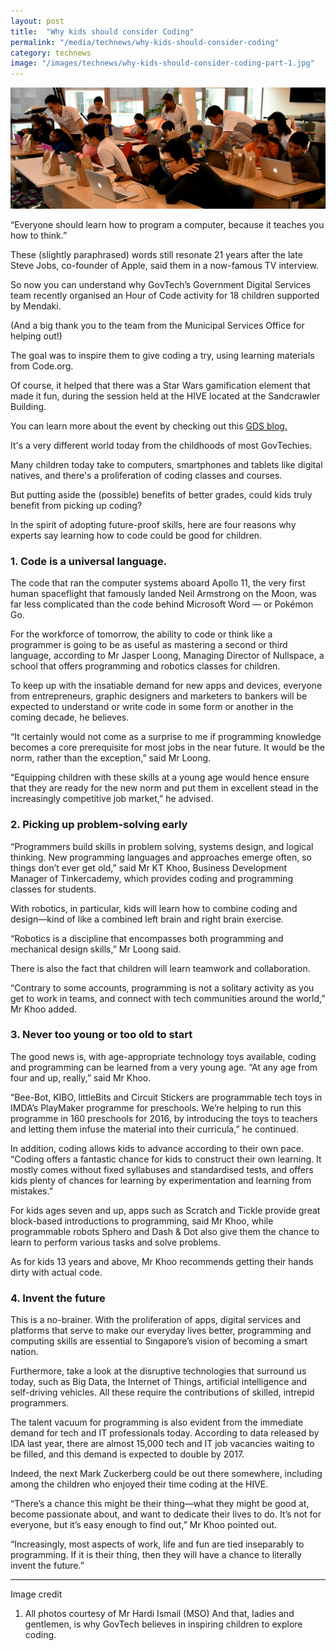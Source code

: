 ```yaml
---
layout: post
title:  "Why kids should consider Coding"
permalink: "/media/technews/why-kids-should-consider-coding"
category: technews
image: "/images/technews/why-kids-should-consider-coding-part-1.jpg"
---
```


![Why kids should consider Coding](/images/technews/why-kids-should-consider-coding-part-1.jpg)

“Everyone should learn how to program a computer, because it teaches you how to think.”

These (slightly paraphrased) words still resonate 21 years after the late Steve Jobs, co-founder of Apple, said them in a now-famous TV interview.

So now you can understand why GovTech’s Government Digital Services team recently organised an Hour of Code activity for 18 children supported by Mendaki.

(And a big thank you to the team from the Municipal Services Office for helping out!)

The goal was to inspire them to give coding a try, using learning materials from Code.org.

Of course, it helped that there was a Star Wars gamification element that made it fun, during the session held at the HIVE located at the Sandcrawler Building.

You can learn more about the event by checking out this [GDS blog.](https://blog.gds-gov.tech/we-taught-kids-how-to-code-heres-what-i-learned-2b59aecb8289)

It's a very different world today from the childhoods of most GovTechies.

Many children today take to  computers, smartphones and tablets like digital natives, and there's a proliferation of coding classes and courses.

But putting aside the (possible) benefits of better grades, could kids truly benefit from picking up coding?

In the spirit of adopting future-proof skills, here are four reasons why experts say learning how to code could be good for children.

### **1. Code is a universal language.**
The code that ran the computer systems aboard Apollo 11, the very first human spaceflight that famously landed Neil Armstrong on the Moon, was far less complicated than the code behind Microsoft Word — or Pokémon Go.

For the workforce of tomorrow, the ability to code or think like a programmer is going to be as useful as mastering a second or third language, according to Mr Jasper Loong, Managing Director of Nullspace, a school that offers programming and robotics classes for children.

To keep up with the insatiable demand for new apps and devices, everyone from entrepreneurs, graphic designers and marketers to bankers will be expected to understand or write code in some form or another in the coming decade, he believes.

“It certainly would not come as a surprise to me if programming knowledge becomes a core prerequisite for most jobs in the near future. It would be the norm, rather than the exception,” said Mr Loong.

“Equipping children with these skills at a young age would hence ensure that they are ready for the new norm and put them in excellent stead in the increasingly competitive job market,” he advised.

### **2. Picking up problem-solving early**
“Programmers build skills in problem solving, systems design, and logical thinking.  New programming languages and approaches emerge often, so things don’t ever get old,” said Mr KT Khoo, Business Development Manager of Tinkercademy, which provides coding and programming classes for students.

With robotics, in particular, kids will learn how to combine coding and design—kind of like a combined left brain and right brain exercise.

“Robotics is a discipline that encompasses both programming and mechanical design skills,” Mr Loong said.

There is also the fact that children will learn teamwork and collaboration.

“Contrary to some accounts, programming is not a solitary activity as you get to work in teams, and connect with tech communities around the world,” Mr Khoo added.

### **3. Never too young or too old to start**
The good news is, with age-appropriate technology toys available, coding and programming can be learned from a very young age. “At any age from four and up, really,” said Mr Khoo.

“Bee-Bot, KIBO, littleBits and Circuit Stickers are programmable tech toys in IMDA’s PlayMaker programme for preschools. We’re helping to run this programme in 160 preschools for 2016, by introducing the toys to teachers and letting them infuse the material into their curricula,” he continued.

In addition, coding allows kids to advance according to their own pace. “Coding offers a fantastic chance for kids to construct their own learning. It mostly comes without fixed syllabuses and standardised tests, and offers kids plenty of chances for learning by experimentation and learning from mistakes.”

For kids ages seven and up, apps such as Scratch and Tickle provide great block-based introductions to programming, said Mr Khoo, while programmable robots Sphero and Dash & Dot also give them the chance to learn to perform various tasks and solve problems.

As for kids 13 years and above, Mr Khoo recommends getting their hands dirty with actual code.

### **4. Invent the future**
This is a no-brainer. With the proliferation of apps, digital services and platforms that serve to make our everyday lives better, programming and computing skills are essential to Singapore’s vision of becoming a smart nation.

Furthermore, take a look at the disruptive technologies that surround us today, such as Big Data, the Internet of Things, artificial intelligence and self-driving vehicles. All these require the contributions of skilled, intrepid programmers.

The talent vacuum for programming is also evident from the immediate demand for tech and IT professionals today. According to data released by IDA last year, there are almost 15,000 tech and IT job vacancies waiting to be filled, and this demand is expected to double by 2017.

Indeed, the next Mark Zuckerberg could be out there somewhere, including among the children who enjoyed their time coding at the HIVE.

“There’s a chance this might be their thing—what they might be good at, become passionate about, and want to dedicate their lives to do. It’s not for everyone, but it’s easy enough to find out,” Mr Khoo pointed out.

“Increasingly, most aspects of work, life and fun are tied inseparably to programming. If it is their thing, then they will have a chance to literally invent the future.”

---

Image credit

1. All photos courtesy of Mr Hardi Ismail (MSO)
And that, ladies and gentlemen, is why GovTech believes in inspiring children to explore coding.
